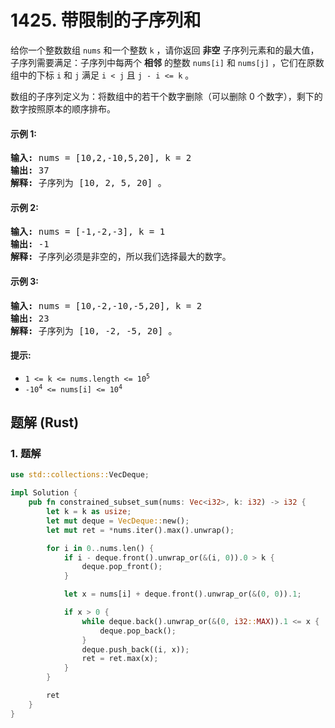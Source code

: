 # 1425. 带限制的子序列和
给你一个整数数组 `nums` 和一个整数 `k` ，请你返回 **非空** 子序列元素和的最大值，子序列需要满足：子序列中每两个 **相邻** 的整数 `nums[i]` 和 `nums[j]` ，它们在原数组中的下标 `i` 和 `j` 满足 `i < j` 且 `j - i <= k` 。

数组的子序列定义为：将数组中的若干个数字删除（可以删除 0 个数字），剩下的数字按照原本的顺序排布。

#### 示例 1:
<pre>
<strong>输入:</strong> nums = [10,2,-10,5,20], k = 2
<strong>输出:</strong> 37
<strong>解释:</strong> 子序列为 [10, 2, 5, 20] 。
</pre>

#### 示例 2:
<pre>
<strong>输入:</strong> nums = [-1,-2,-3], k = 1
<strong>输出:</strong> -1
<strong>解释:</strong> 子序列必须是非空的，所以我们选择最大的数字。
</pre>

#### 示例 3:
<pre>
<strong>输入:</strong> nums = [10,-2,-10,-5,20], k = 2
<strong>输出:</strong> 23
<strong>解释:</strong> 子序列为 [10, -2, -5, 20] 。
</pre>

#### 提示:
* <code>1 <= k <= nums.length <= 10<sup>5</sup></code>
* <code>-10<sup>4</sup> <= nums[i] <= 10<sup>4</sup></code>

## 题解 (Rust)

### 1. 题解
```Rust
use std::collections::VecDeque;

impl Solution {
    pub fn constrained_subset_sum(nums: Vec<i32>, k: i32) -> i32 {
        let k = k as usize;
        let mut deque = VecDeque::new();
        let mut ret = *nums.iter().max().unwrap();

        for i in 0..nums.len() {
            if i - deque.front().unwrap_or(&(i, 0)).0 > k {
                deque.pop_front();
            }

            let x = nums[i] + deque.front().unwrap_or(&(0, 0)).1;

            if x > 0 {
                while deque.back().unwrap_or(&(0, i32::MAX)).1 <= x {
                    deque.pop_back();
                }
                deque.push_back((i, x));
                ret = ret.max(x);
            }
        }

        ret
    }
}
```
